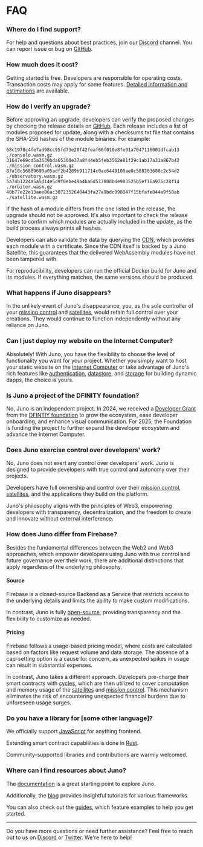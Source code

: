 # FAQ

### Where do I find support?

For help and questions about best practices, join our [Discord](https://discord.gg/wHZ57Z2RAG) channel. You can report issue or bug on [GitHub](https://github.com/junobuild/juno).

### How much does it cost?

Getting started is free. Developers are responsible for operating costs. Transaction costs may apply for some features. [Detailed information and estimations](./pricing.md) are available.

### How do I verify an upgrade?

Before approving an upgrade, developers can verify the proposed changes by checking the release details on [GitHub](https://github.com/junobuild/juno/releases). Each release includes a list of modules proposed for update, along with a checksums.txt file that contains the SHA-256 hashes of the module binaries. For example:

```
68c1978c4fe7ad98cc95fd73e20f42feaf66f010e8fe91a7047116001dfcab13  ./console.wasm.gz
31647e69cd5a3639bda65300e37a8f44eb5feb3562e81f29c1ab17a31a867b42  ./mission_control.wasm.gz
87a18c56889690a05adf2b4289b911714c0ac6449108ae0c588203680c2c54d2  ./observatory.wasm.gz
5a74b1224a5a5d14e5d9f0ebe49a4ba6d51780dbde983525b5ef16a976c28f14  ./orbiter.wasm.gz
40b77e22e13aee86ac3872352640443fa27a9bdc098847f15bfafe844a9f58ab  ./satellite.wasm.gz
```

If the hash of a module differs from the one listed in the release, the upgrade should not be approved. It's also important to check the release notes to confirm which modules are actually included in the update, as the build process always prints all hashes.

Developers can also validate the data by querying the [CDN](https://github.com/junobuild/cdn), which provides each module with a certificate. Since the CDN itself is backed by a Juno Satellite, this guarantees that the delivered WebAssembly modules have not been tampered with.

For reproducibility, developers can run the official Docker build for Juno and its modules. If everything matches, the same versions should be produced.

### What happens if Juno disappears?

In the unlikely event of Juno's disappearance, you, as the sole controller of your [mission control] and [satellites], would retain full control over your creations. They would continue to function independently without any reliance on Juno.

### Can I just deploy my website on the Internet Computer?

Absolutely! With Juno, you have the flexibility to choose the level of functionality you want for your project. Whether you simply want to host your static website on the [Internet Computer] or take advantage of Juno's rich features like [authentication](build/authentication/index.md), [datastore](build/datastore/index.mdx), and [storage](build/storage/index.mdx) for building dynamic dapps, the choice is yours.

### Is Juno a project of the DFINITY foundation?

No, Juno is an independent project. In 2024, we received a [Developer Grant](https://dfinity.org/grants/) from the [DFINTIY foundation](https://dfinity.org) to grow the ecosystem, ease developer onboarding, and enhance visual communication. For 2025, the Foundation is funding the project to further expand the developer ecosystem and advance the Internet Computer.

### Does Juno exercise control over developers' work?

No, Juno does not exert any control over developers' work. Juno is designed to provide developers with true control and autonomy over their projects.

Developers have full ownership and control over their [mission control], [satellites], and the applications they build on the platform.

Juno's philosophy aligns with the principles of Web3, empowering developers with transparency, decentralization, and the freedom to create and innovate without external interference.

### How does Juno differ from Firebase?

Besides the fundamental differences between the Web2 and Web3 approaches, which empower developers using Juno with true control and future governance over their work, there are additional distinctions that apply regardless of the underlying philosophy.

#### Source

Firebase is a closed-source Backend as a Service that restricts access to the underlying details and limits the ability to make custom modifications.

In contrast, Juno is fully [open-source](https://github.com/junobuild/), providing transparency and the flexibility to customize as needed.

#### Pricing

Firebase follows a usage-based pricing model, where costs are calculated based on factors like request volume and data storage. The absence of a cap-setting option is a cause for concern, as unexpected spikes in usage can result in substantial expenses.

In contrast, Juno takes a different approach. Developers pre-charge their smart contracts with [cycles](./terminology.md#cycles), which are then utilized to cover computation and memory usage of the [satellites] and [mission control]. This mechanism eliminates the risk of encountering unexpected financial burdens due to unforeseen usage surges.

### Do you have a library for [some other language]?

We officially support [JavaScript](setup-the-sdk.mdx) for anything frontend.

Extending smart contract capabilities is done in [Rust](build/functions/index.md).

Community-supported libraries and contributions are warmly welcomed.

### Where can I find resources about Juno?

The [documentation](./intro.mdx) is a great starting point to explore Juno.

Additionally, the [blog](https://juno.build/blog) provides insightful tutorials for various frameworks.

You can also check out the [guides](/docs/category/guides), which feature examples to help you get started.

---

Do you have more questions or need further assistance? Feel free to reach out to us on [Discord](https://discord.gg/wHZ57Z2RAG) or [Twitter](https://twitter.com/junobuild). We're here to help!

[mission control]: terminology.md#mission-control
[satellites]: terminology.md#satellite
[Internet Computer]: https://internetcomputer.org/
